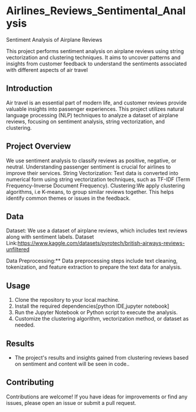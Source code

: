# Airlines_Reviews_Sentimental_Analysis
Sentiment Analysis of Airplane Reviews

This project performs sentiment analysis on airplane reviews using string vectorization and clustering techniques. It aims to uncover patterns and insights from customer feedback to understand the sentiments associated with different aspects of air travel

## Introduction

Air travel is an essential part of modern life, and customer reviews provide valuable insights into passenger experiences. This project utilizes natural language processing (NLP) techniques to analyze a dataset of airplane reviews, focusing on sentiment analysis, string vectorization, and clustering.

## Project Overview

 We use sentiment analysis to classify reviews as positive, negative, or neutral. Understanding passenger sentiment is crucial for airlines to improve their services.
String Vectorization: Text data is converted into numerical form using string vectorization techniques, such as TF-IDF (Term Frequency-Inverse Document Frequency).
Clustering:We apply clustering algorithms, i.e K-means, to group similar reviews together. This helps identify common themes or issues in the feedback.

## Data

Dataset: We use a dataset of airplane reviews, which includes text reviews along with sentiment labels.
Dataset Link:https://www.kaggle.com/datasets/pyrotech/british-airways-reviews-unfiltered

Data Preprocessing:** Data preprocessing steps include text cleaning, tokenization, and feature extraction to prepare the text data for analysis.

## Usage

1. Clone the repository to your local machine.
2. Install the required dependencies[python IDE,jupyter notebook]
3. Run the Jupyter Notebook or Python script to execute the analysis.
4. Customize the clustering algorithm, vectorization method, or dataset as needed.

## Results

- The project's results and insights gained from clustering reviews based on sentiment and content will be seen in code..

## Contributing

Contributions are welcome! If you have ideas for improvements or find any issues, please open an issue or submit a pull request.
